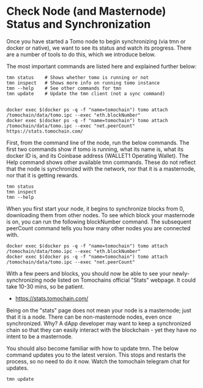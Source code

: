 # Check Node (and Masternode) Status and Synchronization

Once you have started a Tomo node to begin synchronizing (via tmn or docker or native), we want to see its status and watch its progress.
There are a number of tools to do this, which we introduce below.

The most important commands are listed here and explained further below:
```shell
tmn status    # Shows whether tomo is running or not
tmn inspect   # Shows more info on running tomo instance
tmn --help    # See other commands for tmn
tmn update    # Update the tmn client (not a sync command)


docker exec $(docker ps -q -f "name=tomochain") tomo attach /tomochain/data/tomo.ipc --exec "eth.blockNumber"
docker exec $(docker ps -q -f "name=tomochain") tomo attach /tomochain/data/tomo.ipc --exec "net.peerCount"
https://stats.tomochain.com/

```

First, from the command line of the node, run the below commands.
The first two commands show if tomo is running, what its name is, what its docker ID is, and its Coinbase address (WALLET1 Operating Wallet).
The Help command shows other available tmn commands.
These do not reflect that the node is synchronized with the network, nor that it is a masternode, nor that it is getting rewards.

```shell
tmn status
tmn inspect
tmn --help
```

When you first start your node, it begins to synchronize blocks from 0, downloading them from other nodes.
To see which block your masternode is on, you can run the following blockNumber command.
The subsequent peerCount command tells you how many other nodes you are connected with.

```shell
docker exec $(docker ps -q -f "name=tomochain") tomo attach /tomochain/data/tomo.ipc --exec "eth.blockNumber"
docker exec $(docker ps -q -f "name=tomochain") tomo attach /tomochain/data/tomo.ipc --exec "net.peerCount"
```

With a few peers and blocks, you should now be able to see your newly-synchronizing node listed on Tomochains official "Stats" webpage.
It could take 10-30 mins, so be patient.
* https://stats.tomochain.com/

Being on the "stats" page does not mean your node is a masternode; just that it is a node.
There can be non-masternode nodes, even once synchronized.
Why?
A dApp developer may want to keep a synchronized chain so that they can easily interact with the blockchain - yet they have no intent to be a masternode.

You should also become familiar with how to update tmn.
The below command updates you to the latest version.
This stops and restarts the process, so no need to do it now.
Watch the tomochain telegram chat for updates.

```shell
tmn update
```
